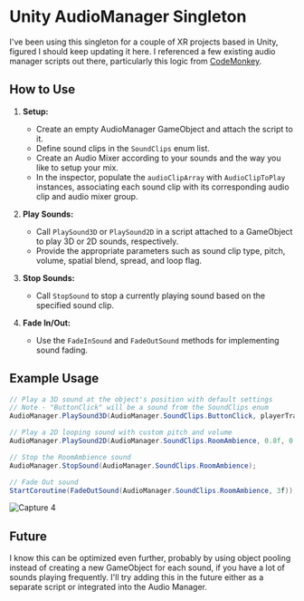 # Unity AudioManager Singleton

I've been using this singleton for a couple of XR projects based in Unity, figured I should keep updating it here. I referenced a few existing audio manager scripts out there, particularly this logic from [CodeMonkey](https://www.youtube.com/watch?v=QL29aTa7J5Q).

## How to Use

1. **Setup:**
   - Create an empty AudioManager GameObject and attach the script to it.
   - Define sound clips in the `SoundClips` enum list.
   - Create an Audio Mixer according to your sounds and the way you like to setup your mix.
   - In the inspector, populate the `audioClipArray` with `AudioClipToPlay` instances, associating each sound clip with its corresponding audio clip and audio mixer group.

2. **Play Sounds:**
   - Call `PlaySound3D` or `PlaySound2D` in a script attached to a GameObject to play 3D or 2D sounds, respectively.
   - Provide the appropriate parameters such as sound clip type, pitch, volume, spatial blend, spread, and loop flag.

3. **Stop Sounds:**
   - Call `StopSound` to stop a currently playing sound based on the specified sound clip.

4. **Fade In/Out:**
   - Use the `FadeInSound` and `FadeOutSound` methods for implementing sound fading.

## Example Usage

```csharp
// Play a 3D sound at the object's position with default settings
// Note - "ButtonClick" will be a sound from the SoundClips enum
AudioManager.PlaySound3D(AudioManager.SoundClips.ButtonClick, playerTransform, 1f, 1f, 0f, false, true, 1f);

// Play a 2D looping sound with custom pitch and volume
AudioManager.PlaySound2D(AudioManager.SoundClips.RoomAmbience, 0.8f, 0.5f, true, false, 0f);

// Stop the RoomAmbience sound
AudioManager.StopSound(AudioManager.SoundClips.RoomAmbience);

// Fade Out sound
StartCoroutine(FadeOutSound(AudioManager.SoundClips.RoomAmbience, 3f));

```
![Capture 4](https://github.com/ashaydave/AudioManagerUnity/assets/112194962/d94a5f81-b64e-41a8-baa9-7818706df228)

## Future
I know this can be optimized even further, probably by using object pooling instead of creating a new GameObject for each sound, if you have a lot of sounds playing frequently. I'll try adding this in the future either as a separate script or integrated into the Audio Manager.
